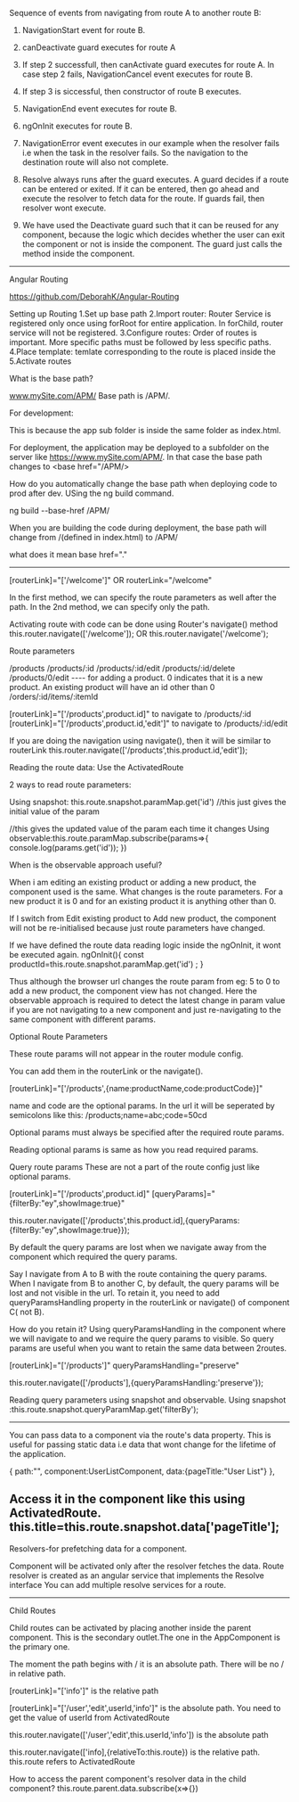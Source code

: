 
Sequence of events from navigating from route A to another route B:

1. NavigationStart event for route B.
2. canDeactivate guard executes for route A
3. If step 2 successfull, then canActivate guard executes for route A.
In case step 2 fails, NavigationCancel event executes for route B.
4. If step 3 is siccessful, then constructor of route B executes.
5. NavigationEnd event executes for route B.
6. ngOnInit executes for route B.
7. NavigationError event executes in our example when the resolver fails i.e when the
task in the resolver fails. So the navigation to the destination route will also not
complete.
8. Resolve always runs after the guard executes. A guard decides if a route can be entered or exited.
If it can be entered, then go ahead and execute the resolver to fetch data for the route.
If guards fail, then resolver wont execute.

9. We have used the Deactivate guard such that it can be reused for any component,
because the logic which decides whether the user can exit the component or not
is inside the component. The guard just calls the method inside the component.

-------------------------------------------------------------------------------------------------------

Angular Routing

https://github.com/DeborahK/Angular-Routing

Setting up Routing
1.Set up base path
2.Import router: Router Service is registered only once using forRoot for entire application. In forChild, router service will not be registered.
3.Configure routes: Order of routes is important. More specific paths must be followed by less specific paths.
4.Place template: temlate corresponding to the route is placed inside the <router-outlet>
5.Activate routes

What is the base path?

www.mySite.com/APM/
Base path is /APM/.

For development:
<base href="/">
This is because the app sub folder is inside the same folder as index.html.

For deployment, the application may be deployed to a subfolder on the server like https://www.mySite.com/APM/.
In that case the base path changes to <base href="/APM/>

How do you automatically change the base path when deploying code to prod after dev.
USing the ng build command.

ng build --base-href /APM/

When you are building the code during deployment, the base path will change from /(defined in index.html) to /APM/

what does it mean base href="."

-----------------------------------------------------------------------------

[routerLink]="['/welcome']" OR routerLink="/welcome"

In the first method, we can specify the route parameters as well after the path. In the 2nd method, we can specify only the path.

Activating route with code can be done using Router's navigate() method
this.router.navigate(['/welcome']); OR this.router.navigate('/welcome');

Route parameters

/products
/products/:id
/products/:id/edit
/products/:id/delete
/products/0/edit ---- for adding a product. 0 indicates that it is a new product. An existing product will have an id other than 0
/orders/:id/items/:itemId

[routerLink]="['/products',product.id]" to navigate to /products/:id
[routerLink]="['/products',product.id,'edit']" to navigate to /products/:id/edit

If you are doing the navigation using navigate(), then it will be similar to routerLink
this.router.navigate(['/products',this.product.id,'edit']);


Reading the route data: Use the ActivatedRoute

2 ways to read route parameters:

Using snapshot: this.route.snapshot.paramMap.get('id')   //this just gives the initial value of the param

//this gives the updated value of the param each time it changes
Using observable:this.route.paramMap.subscribe(params=>{
console.log(params.get('id'));
})

When is the observable approach useful?

When i am editing an existing product or adding a new product, the component used is the same.
What changes is the route parameters. For a new product it is 0 and for an existing product it is anything other than 0.

If I switch from Edit existing product to Add new product, the component will not be re-initialised because just route parameters have changed.

If we have defined the route data reading logic inside the ngOnInit, it wont be executed again.
ngOnInit(){
const productId=this.route.snapshot.paramMap.get('id') ;
}

Thus although the browser url changes the route param from eg: 5 to 0 to add a new product, the component view has not changed.
Here the observable approach is required to detect the latest change in param value if you are not navigating to a new component and just
re-navigating to the same component with different params.

Optional Route Parameters

These route params will not appear in the router module config.

You can add them in the routerLink or the navigate().

[routerLink]="['/products',{name:productName,code:productCode}]"

name and code are the optional params. In the url it will be seperated by semicolons like this: /products;name=abc;code=50cd

Optional params must always be specified after the required route params.

Reading optional params is same as how you read required params.

Query route params
These are not a part of the route config just like optional params.

[routerLink]="['/products',product.id]" [queryParams]="{filterBy:"ey",showImage:true}"

this.router.navigate(['/products',this.product.id],{queryParams:{filterBy:"ey",showImage:true}});

By default the query params are lost when we navigate away from the component which required the query params.

Say I navigate from A to B with the route containing the query params. When I navigate from B to another C, by default, the query params
will be lost and not visible in the url. To retain it, you need to add queryParamsHandling property in the routerLink or navigate() of
component C( not B).

How do you retain it? Using queryParamsHandling in the component where we will navigate to and we require the query params to visible.
So query params are useful when you want to retain the same data between 2routes.

[routerLink]="['/products']" queryParamsHandling="preserve"

this.router.navigate(['/products'],{queryParamsHandling:'preserve'});


Reading query parameters using snapshot and observable.
Using snapshot :this.route.snapshot.queryParamMap.get('filterBy');

-------------------------------------------------------------------------------------------------------
You can pass data to a component via the route's data property. This is useful for passing static data i.e data
that wont change for the lifetime of the application.

 {
    path:"",
    component:UserListComponent,
    data:{pageTitle:"User List"}
  },

Access it in the component like this using ActivatedRoute.
this.title=this.route.snapshot.data['pageTitle'];
-------------------------------------------------
Resolvers-for prefetching data for a component.

Component will be activated only after the resolver fetches the data.
Route resolver is created as an angular service that implements the Resolve interface
You can add multiple resolve services for a route.

----------------------------------------------------
Child Routes

Child routes can be activated by placing another <router-outlet></router-outlet> inside the parent component.
This is the secondary outlet.The one in the AppComponent is the primary one.

The moment the path begins with / it is an absolute path. There will be no / in relative path.

[routerLink]="['info']" is the relative path

[routerLink]="['/user','edit',userId,'info']" is the absolute path.
You need to get the value of userId from ActivatedRoute

this.router.navigate(['/user','edit',this.userId,'info']) is the absolute path

this.router.navigate(['info],{relativeTo:this.route}) is the relative path. this.route refers to ActivatedRoute

How to access the parent component's resolver data in the child component? 
this.route.parent.data.subscribe(x=>{})











